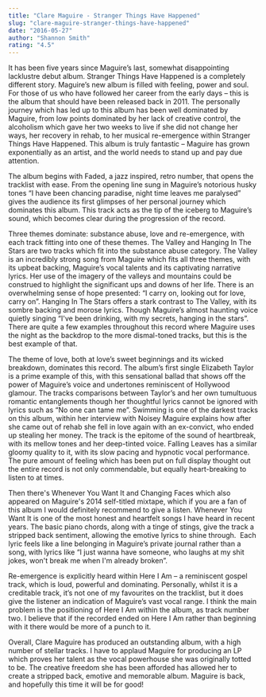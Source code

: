 ```yaml
---
title: "Clare Maguire - Stranger Things Have Happened"
slug: "clare-maguire-stranger-things-have-happened"
date: "2016-05-27"
author: "Shannon Smith"
rating: "4.5"
---
```


It has been five years since Maguire’s last, somewhat disappointing lacklustre debut album. Stranger Things Have Happened is a completely different story. Maguire’s new album is filled with feeling, power and soul. For those of us who have followed her career from the early days – this is the album that should have been released back in 2011. The personally journey which has led up to this album has been well dominated by Maguire, from low points dominated by her lack of creative control, the alcoholism which gave her two weeks to live if she did not change her ways, her recovery in rehab, to her musical re-emergence within Stranger Things Have Happened. This album is truly fantastic – Maguire has grown exponentially as an artist, and the world needs to stand up and pay due attention.

The album begins with Faded, a jazz inspired, retro number, that opens the tracklist with ease. From the opening line sung in Maguire’s notorious husky tones “I have been chancing paradise, night time leaves me paralysed” gives the audience its first glimpses of her personal journey which dominates this album. This track acts as the tip of the iceberg to Maguire’s sound, which becomes clear during the progression of the record.

Three themes dominate: substance abuse, love and re-emergence, with each track fitting into one of these themes. The Valley and Hanging In The Stars are two tracks which fit into the substance abuse category. The Valley is an incredibly strong song from Maguire which fits all three themes, with its upbeat backing, Maguire’s vocal talents and its captivating narrative lyrics. Her use of the imagery of the valleys and mountains could be construed to highlight the significant ups and downs of her life. There is an overwhelming sense of hope presented: “I carry on, looking out for love, carry on”. Hanging In The Stars offers a stark contrast to The Valley, with its sombre backing and morose lyrics. Though Maguire’s almost haunting voice quietly singing “I've been drinking, with my secrets, hanging in the stars”. There are quite a few examples throughout this record where Maguire uses the night as the backdrop to the more dismal-toned tracks, but this is the best example of that.

The theme of love, both at love’s sweet beginnings and its wicked breakdown, dominates this record. The album’s first single Elizabeth Taylor is a prime example of this, with this sensational ballad that shows off the power of Maguire’s voice and undertones reminiscent of Hollywood glamour. The tracks comparisons between Taylor’s and her own tumultuous romantic entanglements though her thoughtful lyrics cannot be ignored with lyrics such as “No one can tame me”. Swimming is one of the darkest tracks on this album, within her interview with Noisey Maguire explains how after she came out of rehab she fell in love again with an ex-convict, who ended up stealing her money. The track is the epitome of the sound of heartbreak, with its mellow tones and her deep-tinted voice. Falling Leaves has a similar gloomy quality to it, with its slow pacing and hypnotic vocal performance. The pure amount of feeling which has been put on full display thought out the entire record is not only commendable, but equally heart-breaking to listen to at times.

Then there's Whenever You Want It and Changing Faces which also appeared on Maguire's 2014 self-titled mixtape, which if you are a fan of this album I would definitely recommend to give a listen. Whenever You Want It is one of the most honest and heartfelt songs I have heard in recent years. The basic piano chords, along with a tinge of stings, give the track a stripped back sentiment, allowing the emotive lyrics to shine through.  Each lyric feels like a line belonging in Maguire’s private journal rather than a song, with lyrics like “I just wanna have someone, who laughs at my shit jokes, won't break me when I'm already broken”.

Re-emergence is explicitly heard within Here I Am – a reminiscent gospel track, which is loud, powerful and dominating. Personally, whilst it is a creditable track, it’s not one of my favourites on the tracklist, but it does give the listener an indication of Maguire’s vast vocal range. I think the main problem is the positioning of Here I Am within the album, as track number two. I believe that if the recorded ended on Here I Am rather than beginning with it there would be more of a punch to it.

Overall, Clare Maguire has produced an outstanding album, with a high number of stellar tracks. I have to applaud Maguire for producing an LP which proves her talent as the vocal powerhouse she was originally totted to be. The creative freedom she has been afforded has allowed her to create a stripped back, emotive and memorable album. Maguire is back, and hopefully this time it will be for good!
